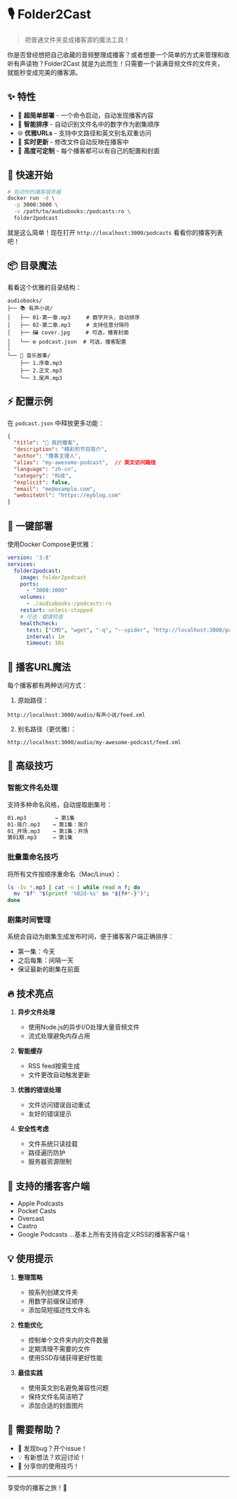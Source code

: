 # 🎙️ Folder2Cast

> 把普通文件夹变成播客源的魔法工具！

你是否曾经想把自己收藏的音频整理成播客？或者想要一个简单的方式来管理和收听有声读物？Folder2Cast 就是为此而生！只需要一个装满音频文件的文件夹，就能秒变成完美的播客源。

## ✨ 特性

- 🚀 **超简单部署** - 一个命令启动，自动发现播客内容
- 🎯 **智能排序** - 自动识别文件名中的数字作为剧集顺序
- 🌐 **优雅URLs** - 支持中文路径和英文别名双重访问
- 🔄 **实时更新** - 修改文件自动反映在播客中
- 🎨 **高度可定制** - 每个播客都可以有自己的配置和封面

## 🚀 快速开始

```bash
# 启动你的播客服务器
docker run -d \
  -p 3000:3000 \
  -v /path/to/audiobooks:/podcasts:ro \
  folder2podcast
```

就是这么简单！现在打开 `http://localhost:3000/podcasts` 看看你的播客列表吧！

## 📦 目录魔法

看看这个优雅的目录结构：

```
audiobooks/
├── 📚 有声小说/
│   ├── 01-第一章.mp3     # 数字开头，自动排序
│   ├── 02-第二章.mp3     # 支持任意分隔符
│   ├── 🖼️ cover.jpg     # 可选，播客封面
│   └── ⚙️ podcast.json  # 可选，播客配置
│
└── 🎵 音乐故事/
    ├── 1.序章.mp3
    ├── 2.正文.mp3
    └── 3.尾声.mp3
```

## ⚡ 配置示例

在 `podcast.json` 中释放更多功能：

```json
{
  "title": "🌟 我的播客",
  "description": "精彩的节目简介",
  "author": "播客主理人",
  "alias": "my-awesome-podcast",  // 英文访问路径
  "language": "zh-cn",
  "category": "科技",
  "explicit": false,
  "email": "me@example.com",
  "websiteUrl": "https://myblog.com"
}
```

## 🎯 一键部署

使用Docker Compose更优雅：

```yaml
version: '3.8'
services:
  folder2podcast:
    image: folder2podcast
    ports:
      - "3000:3000"
    volumes:
      - ./audiobooks:/podcasts:ro
    restart: unless-stopped
    # 可选：健康检查
    healthcheck:
      test: ["CMD", "wget", "-q", "--spider", "http://localhost:3000/podcasts"]
      interval: 1m
      timeout: 10s
```

## 🔮 播客URL魔法

每个播客都有两种访问方式：

1. 原始路径：
```
http://localhost:3000/audio/有声小说/feed.xml
```

2. 别名路径（更优雅）：
```
http://localhost:3000/audio/my-awesome-podcast/feed.xml
```

## 🎨 高级技巧

### 智能文件名处理

支持多种命名风格，自动提取剧集号：

```bash
01.mp3         → 第1集
01-简介.mp3    → 第1集：简介
01_开场.mp3    → 第1集：开场
第01期.mp3     → 第1集
```

### 批量重命名技巧

将所有文件按顺序重命名（Mac/Linux）：
```bash
ls -1v *.mp3 | cat -n | while read n f; do 
  mv "$f" "$(printf '%02d-%s' $n "${f#*-}")"; 
done
```

### 剧集时间管理

系统会自动为剧集生成发布时间，便于播客客户端正确排序：
- 第一集：今天
- 之后每集：间隔一天
- 保证最新的剧集在前面

## 🔥 技术亮点

1. **异步文件处理**
   - 使用Node.js的异步I/O处理大量音频文件
   - 流式处理避免内存占用

2. **智能缓存**
   - RSS feed按需生成
   - 文件更改自动触发更新

3. **优雅的错误处理**
   - 文件访问错误自动重试
   - 友好的错误提示

4. **安全性考虑**
   - 文件系统只读挂载
   - 路径遍历防护
   - 服务器资源限制

## 📱 支持的播客客户端

- Apple Podcasts
- Pocket Casts
- Overcast
- Castro
- Google Podcasts
...基本上所有支持自定义RSS的播客客户端！

## 💡 使用提示

1. **整理策略**
   - 按系列创建文件夹
   - 用数字前缀保证顺序
   - 添加简短描述性文件名

2. **性能优化**
   - 控制单个文件夹内的文件数量
   - 定期清理不需要的文件
   - 使用SSD存储获得更好性能

3. **最佳实践**
   - 使用英文别名避免兼容性问题
   - 保持文件名简洁明了
   - 添加合适的封面图片

## 🤝 需要帮助？

- 🐛 发现bug？开个issue！
- 💡 有新想法？欢迎讨论！
- 🎨 分享你的使用技巧！

---

享受你的播客之旅！🎉